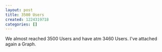 ```yaml
---
layout: post
title: 3500 Users
created: 1224319718
categories: []
---
```

<p>We almost reached 3500 Users and have atm 3460 Users. I've attached again a Graph.</p><p>&nbsp;</p>

